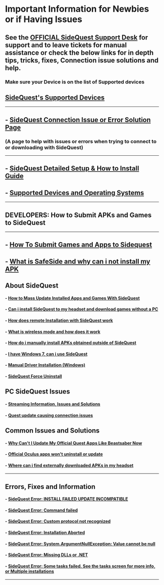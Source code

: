 # Important Information for Newbies or if Having Issues

## See the [OFFICIAL SideQuest Support Desk](https://sdq.st/support) for support and to leave tickets for manual assistance or check the below links for in depth tips, tricks, fixes, Connection issue solutions and help.

### Make sure your Device is on the list of Supported devices
## [SideQuest's Supported Devices](https://github.com/the-expanse/SideQuest/wiki/Supported-Devices)

 
----

## - [SideQuest Connection Issue or Error Solution Page](https://github.com/the-expanse/SideQuest/wiki/I-am-having-issues-Connecting-,-what-do-i-do%3F)
### (A page to help with issues or errors when trying to connect to or downloading with SideQuest)

----

## - [SideQuest Detailed Setup & How to Install Guide](https://github.com/the-expanse/SideQuest/wiki/SideQuest-Setup-&-How-To-install)

## - [Supported Devices and Operating Systems](https://github.com/the-expanse/SideQuest/wiki/Supported-Devices)
-----

## DEVELOPERS: How to Submit APKs and Games to SideQuest

----
## - [How To Submit Games and Apps to Sidequest](https://github.com/the-expanse/SideQuest/wiki/How-To-Submit-Games)

## - [What is SafeSide and why can i not install my APK](https://github.com/the-expanse/SideQuest/wiki/Harmful-Content)

**About SideQuest**
-----

#### - [How to Mass Update Installed Apps and Games With SideQuest](https://github.com/the-expanse/SideQuest/wiki/How-to-Auto-Update-app's-and-mods)

#### - [Can i install SideQuest to my headset and download games without a PC](https://github.com/the-expanse/SideQuest/wiki/Can-i-install-SideQuest-to-my-headset-and-download-games-without-a-PC)

#### - [How does remote Installation with SideQuest work](https://github.com/the-expanse/SideQuest/wiki/Remote-Installation-of-applications)

#### - [What is wireless mode and how does it work](https://github.com/the-expanse/SideQuest/wiki/What-is-wireless-mode)

#### - [How do i manually install APKs obtained outside of SideQuest](https://github.com/the-expanse/SideQuest/wiki/How-can-i-manually-install-apps)

#### - [I have Windows 7, can i use SideQuest](https://github.com/the-expanse/SideQuest/wiki/Windows-7-Support)

#### - [Manual Driver Installation (Windows)](https://github.com/the-expanse/SideQuest/wiki/SideQuest-driver-Re-installation)

#### - [SideQuest Force Uninstall](https://github.com/the-expanse/SideQuest/wiki/Force-Uninstaller-for-SideQuest)


**PC SideQuest Issues**
---

#### - [Streaming Information, Issues and Solutions](https://github.com/the-expanse/SideQuest/wiki/Streaming-With-SideQuest)

#### - [Quest update causing connection issues](https://github.com/the-expanse/SideQuest/wiki/Updated-my-Quest-recently-and-now-it-won%27t-connect-to-SideQuest)


**Common Issues and Solutions**
---

#### - [Why Can't I Update My Official Quest Apps Like Beastsaber Now](https://github.com/the-expanse/SideQuest/wiki/Why-can't-i-update-my-Official-Oculus-Apps)

#### - [Official Oculus apps won't uninstall or update](https://github.com/the-expanse/SideQuest/wiki/.My-apps-won't-uninstall-what's-wrong%3F)

#### - [ Where can i find externally downloaded APKs in my headset](https://github.com/the-expanse/SideQuest/wiki/How-to-use-2D-APKs-such-as-phone-Apps-from-outside-of-Sidequest)
---

**Errors, Fixes and Information**
---

#### - [SideQuest Error: INSTALL FAILED UPDATE INCOMPATIBLE](https://github.com/the-expanse/SideQuest/wiki/INSTALL_FAILED_UPDATE_INCOMPATIBLE)

#### - [SideQuest Error: Command failed](https://github.com/the-expanse/SideQuest/wiki/Error:-Command-failed:)

#### - [SideQuest Error: Custom protocol not recognized](https://github.com/the-expanse/SideQuest/wiki/Custom-protocol-not-recognized)

#### - [SideQuest Error: Installation Aborted](https://github.com/the-expanse/SideQuest/wiki/Installation-Aborted)

#### - [SideQuest Error: System.ArgumentNullException: Value cannot be null](https://github.com/the-expanse/SideQuest/wiki/System.ArgumentNullException:-Value-cannot-be-null.)

#### - [SideQuest Error: Missing DLLs or .NET ](https://github.com/the-expanse/SideQuest/wiki/Have-a-.NET-Error-or-a-missing-.DLL-(Windows-8))

#### - [SideQuest Error: Some tasks failed. See the tasks screen for more info, or Multiple installations](https://github.com/the-expanse/SideQuest/wiki/The-Queue-System)
---
